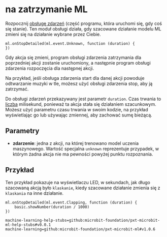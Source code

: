 # na zatrzymanie ML

Rozpocznij [obsługę zdarzeń](/reference/event-handler) (część programu, która uruchomi się, gdy coś się stanie). Ten moduł obsługi działa, gdy szacowane działanie modelu ML zmieni się na działanie wybrane przez Ciebie.

```sig
ml.onStopDetailed(ml.event.Unknown, function (duration) {
})
```

Gdy akcja się zmieni, program obsługi zdarzenia zatrzymania dla poprzedniej akcji zostanie uruchomiony, a następnie program obsługi zdarzenia rozpoczęcia dla następnej akcji.

Na przykład, jeśli obsługa zdarzenia start dla danej akcji powoduje odtwarzanie muzyki w tle, możesz użyć obsługi zdarzenia stop, aby ją zatrzymać.

Do obsługi zdarzeń przekazywany jest parametr `duration`. Czas trwania to [liczba](/types/number) milisekund, ponieważ ta akcja stała się działaniem szacunkowym. Możesz użyć parametru czasu trwania w swoim kodzie, na przykład wyświetlając go lub używając zmiennej, aby zachować sumę bieżącą.

## Parametry

- **zdarzenie**: jedna z akcji, na której trenowano model uczenia maszynowego. Wartość specjalna `unknown` reprezentuje przypadek, w którym żadna akcja nie ma pewności powyżej punktu rozpoznania.

## Przykład

Ten przykład pokazuje na wyświetlaczu LED, w sekundach, jak długo szacowaną akcją było `klaskanie`, kiedy szacowane działanie zmienia się z `klaskania` na inne działanie.

```blocks
ml.onStopDetailed(ml.event.Clapping, function (duration) {
    basic.showNumber(duration / 1000)
})
```

```package
machine-learning-help-stubs=github:microbit-foundation/pxt-microbit-ml-help-stubs#v0.0.1
machine-learning=github:microbit-foundation/pxt-microbit-ml#v1.0.6
```
